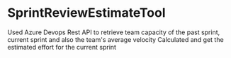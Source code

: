 # SprintReviewEstimateTool
Used Azure Devops Rest API to retrieve team capacity of the past sprint, current sprint and also the team's average velocity
Calculated and get the estimated effort for the current sprint
